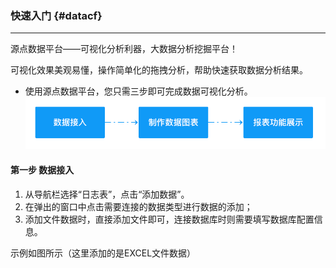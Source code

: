 ### 快速入门 {#datacf}

---

源点数据平台——可视化分析利器，大数据分析挖掘平台！

可视化效果美观易懂，操作简单化的拖拽分析，帮助快速获取数据分析结果。

* 使用源点数据平台，您只需三步即可完成数据可视化分析。![](/assets/基本使用流程.png)

#### 第一步 数据接入

1. 从导航栏选择“日志表”，点击“添加数据”。
2. 在弹出的窗口中点击需要连接的数据类型进行数据的添加；
3. 添加文件数据时，直接添加文件即可，连接数据库时则需要填写数据库配置信息。

示例如图所示（这里添加的是EXCEL文件数据）



